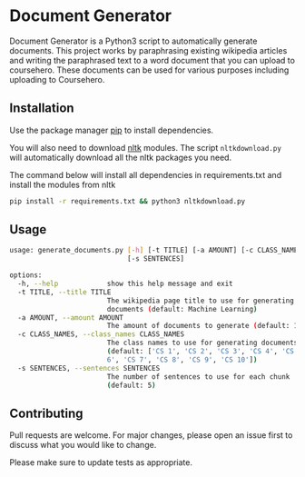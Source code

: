# Document Generator

Document Generator is a Python3 script to automatically generate documents. This project works by paraphrasing existing wikipedia articles and writing the paraphrased text to a word document that you can upload to coursehero. These documents can be used for various purposes including uploading to Coursehero.

## Installation

Use the package manager [pip](https://pip.pypa.io/en/stable/) to install dependencies.

You will also need to download [nltk](https://www.nltk.org/) modules. The script `nltkdownload.py` will automatically download all the nltk packages you need.

The command below will install all dependencies in requirements.txt and install the modules from nltk

```bash
pip install -r requirements.txt && python3 nltkdownload.py
```

## Usage

```bash
usage: generate_documents.py [-h] [-t TITLE] [-a AMOUNT] [-c CLASS_NAMES]
                             [-s SENTENCES]

options:
  -h, --help            show this help message and exit
  -t TITLE, --title TITLE
                        The wikipedia page title to use for generating
                        documents (default: Machine Learning)
  -a AMOUNT, --amount AMOUNT
                        The amount of documents to generate (default: 10)
  -c CLASS_NAMES, --class_names CLASS_NAMES
                        The class names to use for generating documents
                        (default: ['CS 1', 'CS 2', 'CS 3', 'CS 4', 'CS 5', 'CS
                        6', 'CS 7', 'CS 8', 'CS 9', 'CS 10'])
  -s SENTENCES, --sentences SENTENCES
                        The number of sentences to use for each chunk
                        (default: 5)
```

## Contributing

Pull requests are welcome. For major changes, please open an issue first to discuss what you would like to change.

Please make sure to update tests as appropriate.
